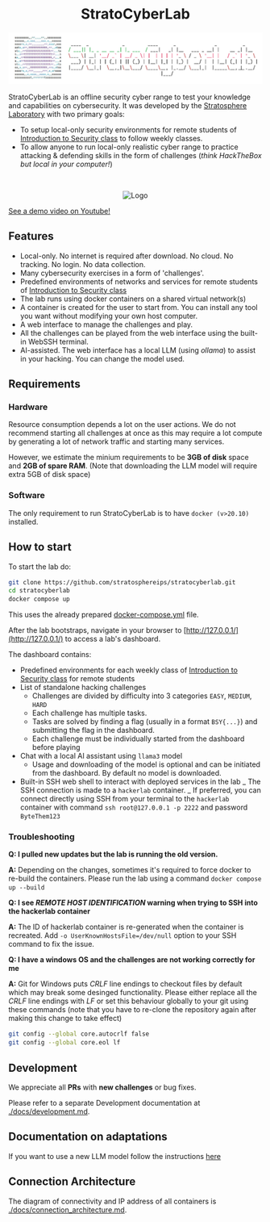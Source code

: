 <h1 align="center">StratoCyberLab</h1>

<p align="center">
  <img src="./docs/banner-light.jpg" alt="Logo"/>
</p>

StratoCyberLab is an offline security cyber range to test your knowledge and capabilities on cybersecurity. It was developed by the [Stratosphere Laboratory](https://www.stratosphereips.org/) with two primary goals:

- To setup local-only security environments for remote students of [Introduction to Security class](https://cybersecurity.bsy.fel.cvut.cz/) to follow weekly classes.
- To allow anyone to run local-only realistic cyber range to practice attacking & defending skills in the form of challenges (_think HackTheBox but local in your computer!_)

<br>


<p align="center">
  <img src="https://github.com/user-attachments/assets/842b6364-c682-4227-a012-d656694d91af" alt="Logo" width="800"/>
</p>

[See a demo video on Youtube!](https://www.youtube.com/watch?v=dkNBveT3Sqg)

## Features

- Local-only. No internet is required after download. No cloud. No tracking. No login. No data collection.
- Many cybersecurity exercises in a form of 'challenges'.
- Predefined environments of networks and services for remote students of [Introduction to Security class](https://cybersecurity.bsy.fel.cvut.cz/)
- The lab runs using docker containers on a shared virtual network(s)
- A container is created for the user to start from. You can install any tool you want without modifying your own host computer.
- A web interface to manage the challenges and play.
- All the challenges can be played from the web interface using the built-in WebSSH terminal.
- AI-assisted. The web interface has a local LLM (using _ollama_) to assist in your hacking. You can change the model used.

## Requirements

### Hardware

Resource consumption depends a lot on the user actions. We do not recommend starting all challenges at once
as this may require a lot compute by generating a lot of network traffic and starting many services.

However, we estimate the minium requirements to be **3GB of disk** space and **2GB of spare RAM**. (Note that downloading the LLM model will require extra 5GB of disk space)

### Software

The only requirement to run StratoCyberLab is to have `docker (v>20.10)` installed.

## How to start

To start the lab do:

```bash
git clone https://github.com/stratosphereips/stratocyberlab.git
cd stratocyberlab
docker compose up
```

This uses the already prepared [docker-compose.yml](./docker-compose.yml) file.

After the lab bootstraps, navigate in your browser to [http://127.0.0.1/](http://127.0.0.1/) to access a lab's dashboard.

The dashboard contains:

- Predefined environments for each weekly class of [Introduction to Security class](https://cybersecurity.bsy.fel.cvut.cz/) for remote students
- List of standalone hacking challenges
  - Challenges are divided by difficulty into 3 categories `EASY`, `MEDIUM`, `HARD`
  - Each challenge has multiple tasks.
  - Tasks are solved by finding a flag (usually in a format `BSY{...}`) and submitting the flag in the dashboard.
  - Each challenge must be individually started from the dashboard before playing
- Chat with a local AI assistant using `llama3` model
  - Usage and downloading of the model is optional and can be initiated from the dashboard. By default no model is downloaded.
- Built-in SSH web shell to interact with deployed services in the lab
  _ The SSH connection is made to a `hackerlab` container.
  _ If preferred, you can connect directly using SSH from your terminal to the `hackerlab` container with command
  `ssh root@127.0.0.1 -p 2222` and password `ByteThem123`

### Troubleshooting

**Q: I pulled new updates but the lab is running the old version.**

**A:** Depending on the changes, sometimes it's required to force docker to re-build the containers. Please run the lab using a command `docker compose up --build`

**Q: I see _REMOTE HOST IDENTIFICATION_ warning when trying to SSH into the hackerlab container**

**A:** The ID of hackerlab container is re-generated when the container is recreated. Add `-o UserKnownHostsFile=/dev/null` option to your SSH command to fix the issue.

**Q: I have a windows OS and the challenges are not working correctly for me**

**A:** Git for Windows puts _CRLF_ line endings to checkout files by default which may break some desinged functionality. Please either replace all the _CRLF_ line endings with _LF_ or set this behaviour globally to your git using these commands (note that you have to re-clone the repository again after making this change to take effect)
```bash
git config --global core.autocrlf false
git config --global core.eol lf
```

## Development

We appreciate all **PRs** with **new challenges** or bug fixes.

Please refer to a separate Development documentation at [./docs/development.md](./docs/development.md).


## Documentation on adaptations

If you want to use a new LLM model follow the instructions [here](https://github.com/stratosphereips/stratocyberlab/blob/main/docs/add-new-llm-model.md)

## Connection Architecture

The diagram of connectivity and IP address of all containers is [./docs/connection_architecture.md](./docs/connection_architecture.md).
